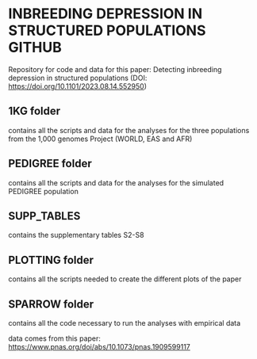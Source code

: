 # INBREEDING DEPRESSION IN STRUCTURED POPULATIONS GITHUB

Repository for code and data for this paper: Detecting inbreeding depression in structured populations (DOI: https://doi.org/10.1101/2023.08.14.552950)

## 1KG folder

contains all the scripts and data for the analyses for the three populations from the 1,000 genomes Project (WORLD, EAS and AFR)

## PEDIGREE folder

contains all the scripts and data for the analyses for the simulated PEDIGREE population

## SUPP_TABLES

contains the supplementary tables S2-S8

## PLOTTING folder

contains all the scripts needed to create the different plots of the paper

## SPARROW folder

contains all the code necessary to run the analyses with empirical data

data comes from this paper: https://www.pnas.org/doi/abs/10.1073/pnas.1909599117
